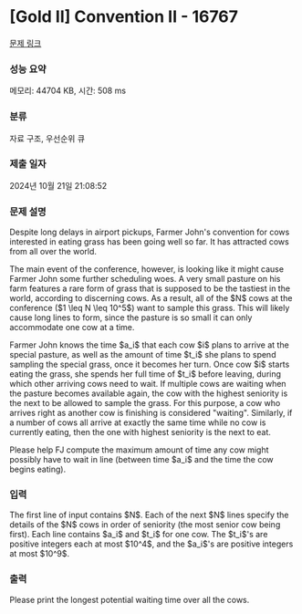 # [Gold II] Convention II - 16767 

[문제 링크](https://www.acmicpc.net/problem/16767) 

### 성능 요약

메모리: 44704 KB, 시간: 508 ms

### 분류

자료 구조, 우선순위 큐

### 제출 일자

2024년 10월 21일 21:08:52

### 문제 설명

<p>Despite long delays in airport pickups, Farmer John's convention for cows interested in eating grass has been going well so far. It has attracted cows from all over the world.</p>

<p>The main event of the conference, however, is looking like it might cause Farmer John some further scheduling woes. A very small pasture on his farm features a rare form of grass that is supposed to be the tastiest in the world, according to discerning cows. As a result, all of the $N$ cows at the conference ($1 \leq N \leq 10^5$) want to sample this grass. This will likely cause long lines to form, since the pasture is so small it can only accommodate one cow at a time.</p>

<p>Farmer John knows the time $a_i$ that each cow $i$ plans to arrive at the special pasture, as well as the amount of time $t_i$ she plans to spend sampling the special grass, once it becomes her turn. Once cow $i$ starts eating the grass, she spends her full time of $t_i$ before leaving, during which other arriving cows need to wait. If multiple cows are waiting when the pasture becomes available again, the cow with the highest seniority is the next to be allowed to sample the grass. For this purpose, a cow who arrives right as another cow is finishing is considered "waiting". Similarly, if a number of cows all arrive at exactly the same time while no cow is currently eating, then the one with highest seniority is the next to eat.</p>

<p>Please help FJ compute the maximum amount of time any cow might possibly have to wait in line (between time $a_i$ and the time the cow begins eating).</p>

### 입력 

 <p>The first line of input contains $N$. Each of the next $N$ lines specify the details of the $N$ cows in order of seniority (the most senior cow being first). Each line contains $a_i$ and $t_i$ for one cow. The $t_i$'s are positive integers each at most $10^4$, and the $a_i$'s are positive integers at most $10^9$.</p>

### 출력 

 <p>Please print the longest potential waiting time over all the cows.</p>

